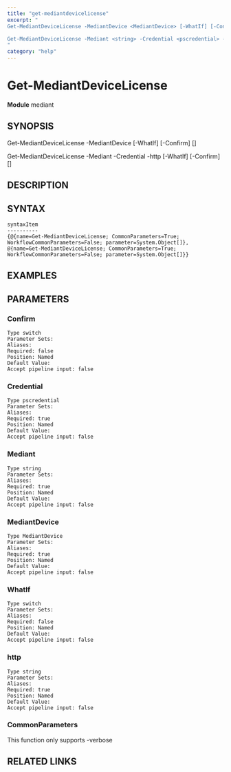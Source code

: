 ```yaml
---
title: "get-mediantdevicelicense"
excerpt: "
Get-MediantDeviceLicense -MediantDevice <MediantDevice> [-WhatIf] [-Confirm] [<CommonParameters>]

Get-MediantDeviceLicense -Mediant <string> -Credential <pscredential> -http <string> [-WhatIf] [-Confirm] [<CommonParameters>]
"
category: "help"
---
```


# Get-MediantDeviceLicense
**Module** mediant

## SYNOPSIS

Get-MediantDeviceLicense -MediantDevice <MediantDevice> [-WhatIf] [-Confirm] [<CommonParameters>]

Get-MediantDeviceLicense -Mediant <string> -Credential <pscredential> -http <string> [-WhatIf] [-Confirm] [<CommonParameters>]


## DESCRIPTION


## SYNTAX

```
syntaxItem                                                                                                                                                                                                                              
----------                                                                                                                                                                                                                              
{@{name=Get-MediantDeviceLicense; CommonParameters=True; WorkflowCommonParameters=False; parameter=System.Object[]}, @{name=Get-MediantDeviceLicense; CommonParameters=True; WorkflowCommonParameters=False; parameter=System.Object[]}}
```


## EXAMPLES


## PARAMETERS

### Confirm



```
Type switch
Parameter Sets: 
Aliases: 
Required: false
Position: Named
Default Value:
Accept pipeline input: false
```
### Credential



```
Type pscredential
Parameter Sets: 
Aliases: 
Required: true
Position: Named
Default Value:
Accept pipeline input: false
```
### Mediant



```
Type string
Parameter Sets: 
Aliases: 
Required: true
Position: Named
Default Value:
Accept pipeline input: false
```
### MediantDevice



```
Type MediantDevice
Parameter Sets: 
Aliases: 
Required: true
Position: Named
Default Value:
Accept pipeline input: false
```
### WhatIf



```
Type switch
Parameter Sets: 
Aliases: 
Required: false
Position: Named
Default Value:
Accept pipeline input: false
```
### http



```
Type string
Parameter Sets: 
Aliases: 
Required: true
Position: Named
Default Value:
Accept pipeline input: false
```
### CommonParameters

This function only supports -verbose

## RELATED LINKS



